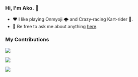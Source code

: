 ### Hi, I'm Ako. 👋

- ❤️ I like playing Onmyoji 🌩 and Crazy-racing Kart-rider 🚗.
- 💬 Be free to ask me about anything [here](https://github.com/akolina1/akolina1/issues).

### My Contributions
![](https://raw.githubusercontent.com/thinkingthigh/thinkingthigh/main/assets/github-contribution-grid-snake.svg)

<img align="center" src="https://github-readme-stats.vercel.app/api?username=akolina1&show_icons=true&hide_border=true">
      
</p>

<p><a href="https://github.com/ThinkingThigh"><img src="https://img.shields.io/badge/%20-source-blue"></p>
  
